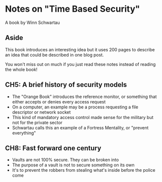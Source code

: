 # Notes on "Time Based Security"

A book by Winn Schwartau

## Aside

This book introduces an interesting idea but it uses 200 pages to describe an idea that could be described in one blog post.

You won't miss out on much if you just read these notes instead of reading the whole book!

## CH5: A brief history of security models

- The "Orange Book" introduces the reference monitor, or something that either accepts or denies every access request
- On a computer, an example may be a process requesting a file descriptor or network socket
- This kind of mandatory access control made sense for the military but not for the private sector
- Schwartau calls this an example of a Fortress Mentality, or "prevent everything"

## CH8: Fast forward one century

- Vaults are not 100% secure. They can be broken into
- The purpose of a vault is not to secure something on its own
- It's to prevent the robbers from stealing what's inside before the police come